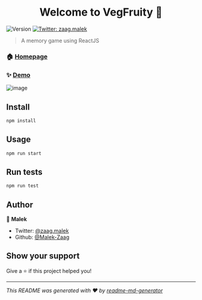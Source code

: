 <h1 align="center">Welcome to VegFruity 👋</h1>
<p>
  <img alt="Version" src="https://img.shields.io/badge/version-1.0-blue.svg?cacheSeconds=2592000" />
  <a href="https://twitter.com/zaag.malek" target="_blank">
    <img alt="Twitter: zaag.malek" src="https://img.shields.io/twitter/follow/zaag.malek.svg?style=social" />
  </a>
</p>

> A memory game using ReactJS

### 🏠 [Homepage](https://vegfruity.herokuapp.com/)

### ✨ [Demo](https://vegfruity.herokuapp.com/)
![image](https://user-images.githubusercontent.com/90960811/149935767-9e2133e3-e0b4-4c6e-96e2-6d6525d2fc61.png)


## Install

```sh
npm install 
```

## Usage

```sh
npm run start
```

## Run tests

```sh
npm run test
```

## Author

👤 **Malek**

* Twitter: [@zaag.malek](https://twitter.com/ZaagMalek)
* Github: [@Malek-Zaag](https://github.com/Malek-Zaag)

## Show your support

Give a ⭐️ if this project helped you!

***
_This README was generated with ❤️ by [readme-md-generator](https://github.com/kefranabg/readme-md-generator)_
